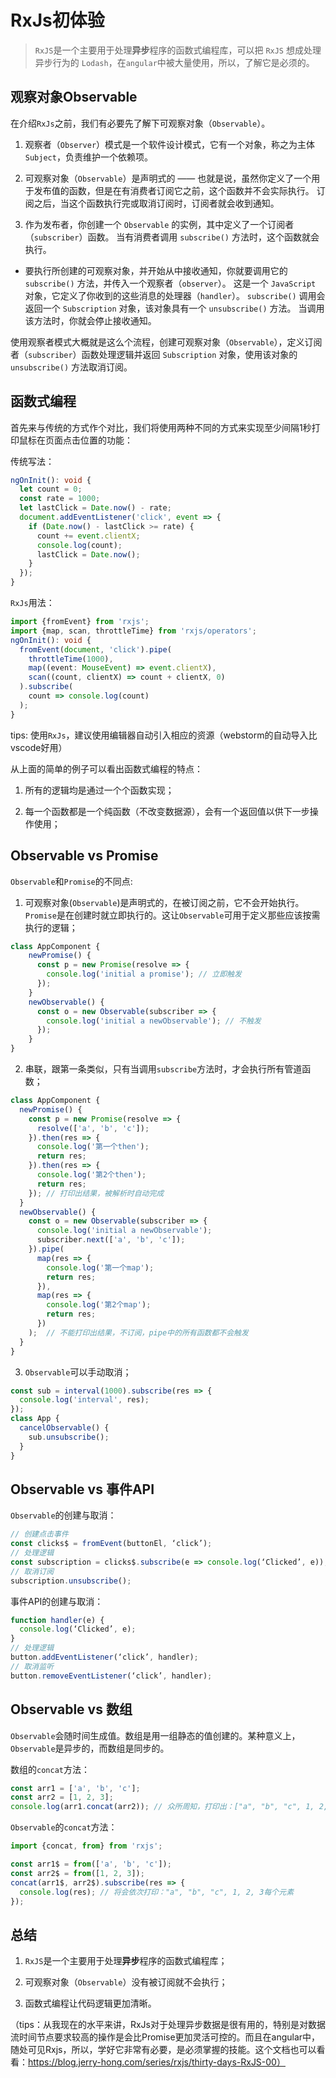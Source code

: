 # RxJs初体验

> ```RxJS```是一个主要用于处理**异步**程序的函数式编程库，可以把 ```RxJS``` 想成处理异步行为的 ```Lodash```，在```angular```中被大量使用，所以，了解它是必须的。

## 观察对象Observable

在介绍```RxJs```之前，我们有必要先了解下可观察对象（```Observable```）。

1. 观察者（```Observer```）模式是一个软件设计模式，它有一个对象，称之为主体 ```Subject```，负责维护一个依赖项。

2. 可观察对象（```Observable```）是声明式的 —— 也就是说，虽然你定义了一个用于发布值的函数，但是在有消费者订阅它之前，这个函数并不会实际执行。 订阅之后，当这个函数执行完或取消订阅时，订阅者就会收到通知。

3. 作为发布者，你创建一个 ```Observable``` 的实例，其中定义了一个订阅者（```subscriber```）函数。 当有消费者调用 ```subscribe()``` 方法时，这个函数就会执行。

  - 要执行所创建的可观察对象，并开始从中接收通知，你就要调用它的 ```subscribe()``` 方法，并传入一个观察者（```observer```）。 这是一个 ```JavaScript``` 对象，它定义了你收到的这些消息的处理器（```handler```）。 ```subscribe()``` 调用会返回一个 ```Subscription``` 对象，该对象具有一个 ```unsubscribe()``` 方法。 当调用该方法时，你就会停止接收通知。

使用观察者模式大概就是这么个流程，创建可观察对象（```Observable```），定义订阅者（```subscriber```）函数处理逻辑并返回 ```Subscription``` 对象，使用该对象的```unsubscribe()``` 方法取消订阅。

## 函数式编程

首先来与传统的方式作个对比，我们将使用两种不同的方式来实现至少间隔1秒打印鼠标在页面点击位置的功能：

传统写法：

```typescript
ngOnInit(): void {
  let count = 0;
  const rate = 1000;
  let lastClick = Date.now() - rate;
  document.addEventListener('click', event => {
    if (Date.now() - lastClick >= rate) {
      count += event.clientX;
      console.log(count);
      lastClick = Date.now();
    }
  });
}
```

```RxJs```用法：

```typescript
import {fromEvent} from 'rxjs';
import {map, scan, throttleTime} from 'rxjs/operators';
ngOnInit(): void {
  fromEvent(document, 'click').pipe(
    throttleTime(1000),
    map((event: MouseEvent) => event.clientX),
    scan((count, clientX) => count + clientX, 0)
  ).subscribe(
    count => console.log(count)
  );
}
```

tips: 使用```RxJs```，建议使用编辑器自动引入相应的资源（webstorm的自动导入比vscode好用）

从上面的简单的例子可以看出函数式编程的特点：

1. 所有的逻辑均是通过一个个函数实现；

2. 每一个函数都是一个纯函数（不改变数据源），会有一个返回值以供下一步操作使用；

## Observable vs Promise

```Observable```和```Promise```的不同点:

1. 可观察对象(```Observable```)是声明式的，在被订阅之前，它不会开始执行。```Promise```是在创建时就立即执行的。这让```Observable```可用于定义那些应该按需执行的逻辑；

```typescript
class AppComponent {
    newPromise() {
      const p = new Promise(resolve => {
        console.log('initial a promise'); // 立即触发
      });
    }
    newObservable() {
      const o = new Observable(subscriber => {
        console.log('initial a newObservable'); // 不触发
      });
    }
}
```

2. 串联，跟第一条类似，只有当调用```subscribe```方法时，才会执行所有管道函数；

```typescript
class AppComponent {
  newPromise() {
    const p = new Promise(resolve => {
      resolve(['a', 'b', 'c']);
    }).then(res => {
      console.log('第一个then');
      return res;
    }).then(res => {
      console.log('第2个then');
      return res;
    }); // 打印出结果，被解析时自动完成
  }
  newObservable() {
    const o = new Observable(subscriber => {
      console.log('initial a newObservable');
      subscriber.next(['a', 'b', 'c']);
    }).pipe(
      map(res => {
        console.log('第一个map');
        return res;
      }),
      map(res => {
        console.log('第2个map');
        return res;
      })
    );  // 不能打印出结果，不订阅，pipe中的所有函数都不会触发
  }
}
```

3. ```Observable```可以手动取消；

```typescript
const sub = interval(1000).subscribe(res => {
  console.log('interval', res);
});
class App {
  cancelObservable() {
    sub.unsubscribe();
  }
}
```

## Observable vs 事件API

```Observable```的创建与取消：

```typescript
// 创建点击事件 
const clicks$ = fromEvent(buttonEl, ‘click’); 
// 处理逻辑 
const subscription = clicks$.subscribe(e => console.log(‘Clicked’, e));
// 取消订阅 
subscription.unsubscribe();
```

事件API的创建与取消：

```typescript
function handler(e) {
  console.log(‘Clicked’, e);
}
// 处理逻辑
button.addEventListener(‘click’, handler);
// 取消监听
button.removeEventListener(‘click’, handler);
```

## Observable vs 数组

```Observable```会随时间生成值。数组是用一组静态的值创建的。某种意义上，```Observable```是异步的，而数组是同步的。

数组的```concat```方法：

```typescript
const arr1 = ['a', 'b', 'c'];
const arr2 = [1, 2, 3];
console.log(arr1.concat(arr2)); // 众所周知，打印出：["a", "b", "c", 1, 2, 3]
```

```Observable```的```concat```方法：

```typescript
import {concat, from} from 'rxjs';

const arr1$ = from(['a', 'b', 'c']);
const arr2$ = from([1, 2, 3]);
concat(arr1$, arr2$).subscribe(res => {
  console.log(res); // 将会依次打印："a", "b", "c", 1, 2, 3每个元素
});
```

## 总结

1. ```RxJS```是一个主要用于处理**异步**程序的函数式编程库；

2. 可观察对象（```Observable```）没有被订阅就不会执行；

3. 函数式编程让代码逻辑更加清晰。

（tips：从我现在的水平来讲，RxJs对于处理异步数据是很有用的，特别是对数据流时间节点要求较高的操作是会比Promise更加灵活可控的。而且在angular中，随处可见Rxjs，所以，学好它非常有必要，是必须掌握的技能。这个文档也可以看看：https://blog.jerry-hong.com/series/rxjs/thirty-days-RxJS-00）
